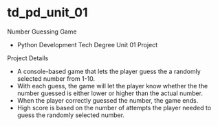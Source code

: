 # td_pd_unit_01
Number Guessing Game
 - Python Development Tech Degree Unit 01 Project

 Project Details
  - A console-based game that lets the player guess the a randomly selected number from 1-10.
  - With each guess, the game will let the player know whether the the number guessed is either lower or higher than the actual number.
  - When the player correctly guessed the number, the game ends.
  - High score is based on the number of attempts the player needed to guess the randomly selected number.
